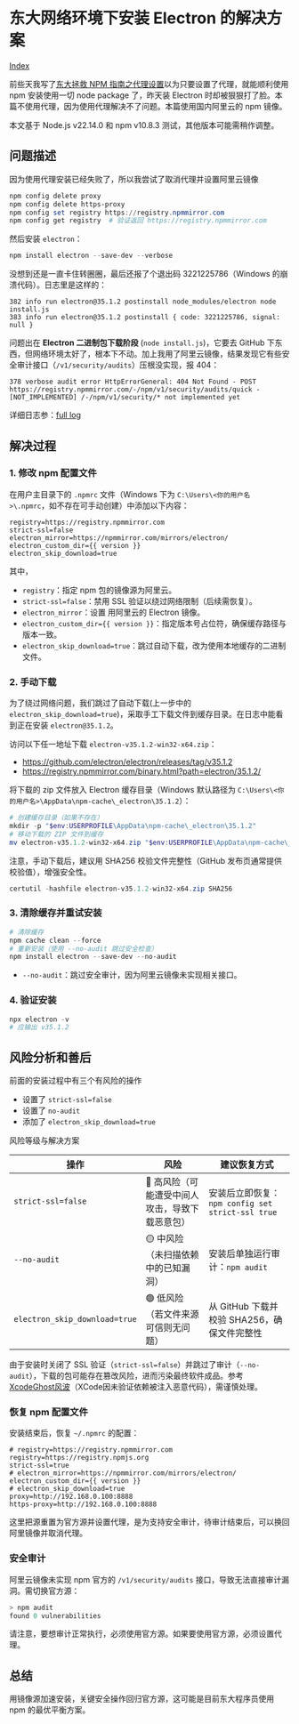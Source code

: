 # 东大网络环境下安装 Electron 的解决方案

[Index](index.md)

前些天我写了[东大拯救 NPM 指南之代理设置](npm_proxy.md)以为只要设置了代理，就能顺利使用 npm 安装使用一切 node package 了，昨天装 Electron 时却被狠狠打了脸。本篇不使用代理，因为使用代理解决不了问题。本篇使用国内阿里云的 npm 镜像。

本文基于 Node.js v22.14.0 和 npm v10.8.3 测试，其他版本可能需稍作调整。

## 问题描述

因为使用代理安装已经失败了，所以我尝试了取消代理并设置阿里云镜像

```powershell
npm config delete proxy
npm config delete https-proxy
npm config set registry https://registry.npmmirror.com
npm config get registry  # 验证返回 https://registry.npmmirror.com
```

然后安装 `electron`：

```powershell
npm install electron --save-dev --verbose
```

没想到还是一直卡住转圈圈，最后还报了个退出码 3221225786（Windows 的崩溃代码）。日志里是这样的：

```plaintext
382 info run electron@35.1.2 postinstall node_modules/electron node install.js
383 info run electron@35.1.2 postinstall { code: 3221225786, signal: null }
```

问题出在 **Electron 二进制包下载阶段** (`node install.js`)，它要去 GitHub 下东西，但网络环境太好了，根本下不动。加上我用了阿里云镜像，结果发现它有些安全审计接口（`/v1/security/audits`）压根没实现，报 404：

```plaintext
378 verbose audit error HttpErrorGeneral: 404 Not Found - POST https://registry.npmmirror.com/-/npm/v1/security/audits/quick - [NOT_IMPLEMENTED] /-/npm/v1/security/* not implemented yet
```

详细日志参：[full log](install_npm_electron_log.txt)

## 解决过程

### 1. 修改 npm 配置文件

在用户主目录下的 `.npmrc` 文件（Windows 下为 `C:\Users\<你的用户名>\.npmrc`，如不存在可手动创建）中添加以下内容：

```plaintext
registry=https://registry.npmmirror.com
strict-ssl=false
electron_mirror=https://npmmirror.com/mirrors/electron/
electron_custom_dir={{ version }}
electron_skip_download=true
```

其中，

- `registry`：指定 npm 包的镜像源为阿里云。
- `strict-ssl=false`：禁用 SSL 验证以绕过网络限制（后续需恢复）。
- `electron_mirror`：设置 用阿里云的 Electron 镜像。
- `electron_custom_dir={{ version }}`：指定版本号占位符，确保缓存路径与版本一致。
- `electron_skip_download=true`：跳过自动下载，改为使用本地缓存的二进制文件。

### 2. 手动下载

为了绕过网络问题，我们跳过了自动下载(上一步中的 `electron_skip_download=true`)，采取手工下载文件到缓存目录。在日志中能看到正在安装 `electron@35.1.2`。

访问以下任一地址下载 `electron-v35.1.2-win32-x64.zip`：

- https://github.com/electron/electron/releases/tag/v35.1.2
- https://registry.npmmirror.com/binary.html?path=electron/35.1.2/

将下载的 zip 文件放入 Electron 缓存目录（Windows 默认路径为 `C:\Users\<你的用户名>\AppData\npm-cache\_electron\35.1.2`）：

```powershell
# 创建缓存目录（如果不存在）
mkdir -p "$env:USERPROFILE\AppData\npm-cache\_electron\35.1.2"
# 移动下载的 ZIP 文件到缓存
mv electron-v35.1.2-win32-x64.zip "$env:USERPROFILE\AppData\npm-cache\_electron\35.1.2"
```

注意，手动下载后，建议用 SHA256 校验文件完整性（GitHub 发布页通常提供校验值），增强安全性。

```powershell
certutil -hashfile electron-v35.1.2-win32-x64.zip SHA256
```

### 3. 清除缓存并重试安装

```powershell
# 清除缓存
npm cache clean --force
# 重新安装（使用 --no-audit 跳过安全检查）
npm install electron --save-dev --no-audit
```

- `--no-audit`：跳过安全审计，因为阿里云镜像未实现相关接口。

### 4. 验证安装

```powershell
npx electron -v
# 应输出 v35.1.2
```

## 风险分析和善后

前面的安装过程中有三个有风险的操作

- 设置了 `strict-ssl=false`
- 设置了 `no-audit`
- 添加了 `electron_skip_download=true`

风险等级与解决方案

| 操作                  | 风险                             | 建议恢复方式                                      |
|-----------------------|----------------------------------|--------------------------------------------------|
| `strict-ssl=false`      | 🔴 高风险（可能遭受中间人攻击，导致下载恶意包） | 安装后立即恢复：`npm config set strict-ssl true` |
| `--no-audit`            | 🟡 中风险（未扫描依赖中的已知漏洞）      | 安装后单独运行审计：`npm audit`                          |
| `electron_skip_download=true` | 🟢 低风险（若文件来源可信则无问题） | 从 GitHub 下载并校验 SHA256，确保文件完整性      |

由于安装时关闭了 SSL 验证（`strict-ssl=false`）并跳过了审计（`--no-audit`），下载的包可能存在篡改风险，进而污染最终软件成品。参考 [XcodeGhost风波](https://zh.wikipedia.org/wiki/XcodeGhost%E9%A3%8E%E6%B3%A2)（XCode因未验证依赖被注入恶意代码），需谨慎处理。

### 恢复 npm 配置文件

安装结束后，恢复 `~/.npmrc` 的配置：

```plaintext
# registry=https://registry.npmmirror.com
registry=https://registry.npmjs.org
strict-ssl=true
# electron_mirror=https://npmmirror.com/mirrors/electron/
electron_custom_dir={{ version }}
# electron_skip_download=true
proxy=http://192.168.0.100:8888
https-proxy=http://192.168.0.100:8888
```

这里把源重置为官方源并设置代理，是为支持安全审计，待审计结束后，可以换回阿里镜像并取消代理。

### 安全审计

阿里云镜像未实现 npm 官方的 `/v1/security/audits` 接口，导致无法直接审计漏洞。需切换官方源：

```powershell
> npm audit
found 0 vulnerabilities
```

请注意，要想审计正常执行，必须使用官方源。如果要使用官方源，必须设置代理。

## 总结

用镜像源加速安装，关键安全操作回归官方源，这可能是目前东大程序员使用 npm 的最优平衡方案。